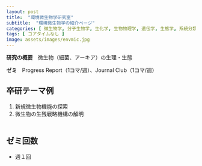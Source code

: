 ```yaml
---
layout: post
title:  "環境微生物学研究室"
subtitle:  "環境微生物学の紹介ページ"
categories: [ 微生物学, 分子生物学, 生化学, 生物物理学, 遺伝学, 生態学, 系統分類学, 進化生物学, 農学, バイオインフォマティクス ]
tags: [ コアタイムなし ]
image: assets/images/envmic.jpg
---
```


**研究の概要**　微生物（細菌、アーキア）の生理・生態  
  
**ゼミ**　Progress Report（1コマ/週）、Journal Club（1コマ/週）  

## 卒研テーマ例
1. 新規微生物機能の探索
1. 微生物の生残戦略機構の解明
<br /><br />

## ゼミ回数
- 週１回
<br /><br />
